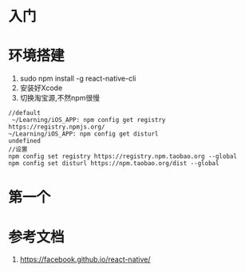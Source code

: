 # 入门

# 环境搭建

1. sudo npm install -g react-native-cli
2. 安装好Xcode
3. 切换淘宝源,不然npm很慢

  ```shell
  //default
   ~/Learning/iOS_APP: npm config get registry
https://registry.npmjs.org/
 ~/Learning/iOS_APP: npm config get disturl
undefined
  //设置
  npm config set registry https://registry.npm.taobao.org --global
npm config set disturl https://npm.taobao.org/dist --global

  ```
# 第一个

# 参考文档

1. <https://facebook.github.io/react-native/>